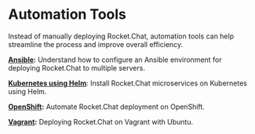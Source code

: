 # Automation Tools

Instead of manually deploying Rocket.Chat, automation tools can help streamline the process and improve overall efficiency.

[**Ansible**](ansible.md)**:** Understand how to configure an Ansible environment for deploying Rocket.Chat to multiple servers.

[**Kubernetes using Helm**](https://docs.rocket.chat/deploy/deploy-rocket.chat/additional-deployment-methods/deploy-with-kubernetes): Install Rocket.Chat microservices on Kubernetes using Helm.

[**OpenShift**](openshift.md)**:**  Automate Rocket.Chat deployment on OpenShift.

[**Vagrant**](vagrant.md)**:** Deploying Rocket.Chat on Vagrant with Ubuntu.
